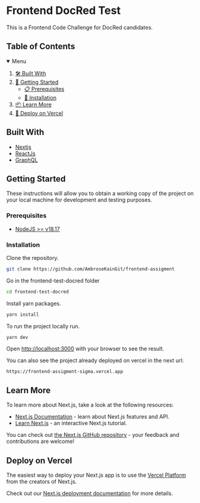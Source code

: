 # Frontend DocRed Test

This is a Frontend Code Challenge for DocRed candidates.

## Table of Contents

<details open="open">
  <summary>Menu</summary>
  <ol>
    <li><a href="#built-with">🛠️ Built With</a></li>
    <li>
      <a href="#getting-started">🚀 Getting Started</a>
      <ul>
        <li><a href="#prerequisites">📋 Prerequisites</a></li>
        <li><a href="#installation">🔧 Installation</a></li>
      </ul>
    </li>
    <li><a href="#learn-more">📦 Learn More</a></li>
    <li><a href="#deploy-on-vercel">📄 Deploy on Vercel</a></li>
  </ol>
</details>

## Built With

* [Nextjs](https://nextjs.org)
* [ReactJs](https://react.dev)
* [GraphQL](https://www.apollographql.com/docs/react/)

## Getting Started

These instructions will allow you to obtain a working copy of the project on your local machine for development and testing purposes.

### Prerequisites

* [NodeJS >= v18.17](https://nodejs.org/en/)

### Installation

Clone the repository.

```sh
git clone https://github.com/AmbroseKainGit/frontend-assigment
```

Go in the frontend-test-docred folder

```sh
cd frontend-test-docred
```

Install yarn packages.

```sh
yarn install
```

To run the project locally run.
```sh
yarn dev
```

Open [http://localhost:3000](http://localhost:3000) with your browser to see the result.

You can also see the project already deployed on vercel in the next url:
```
https://frontend-assigment-sigma.vercel.app
```

## Learn More

To learn more about Next.js, take a look at the following resources:

- [Next.js Documentation](https://nextjs.org/docs) - learn about Next.js features and API.
- [Learn Next.js](https://nextjs.org/learn) - an interactive Next.js tutorial.

You can check out [the Next.js GitHub repository](https://github.com/vercel/next.js/) - your feedback and contributions are welcome!

## Deploy on Vercel

The easiest way to deploy your Next.js app is to use the [Vercel Platform](https://vercel.com/new?utm_medium=default-template&filter=next.js&utm_source=create-next-app&utm_campaign=create-next-app-readme) from the creators of Next.js.

Check out our [Next.js deployment documentation](https://nextjs.org/docs/deployment) for more details.
